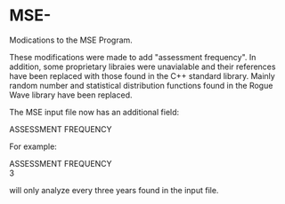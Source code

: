 # MSE-
Modications to the MSE Program. 

These modifications were made to add "assessment frequency". In addition, some proprietary libraies were unavialable and their references have been replaced with those found in the C++ standard library. Mainly random number and statistical distribution functions found in the Rogue Wave library have been replaced.

The MSE input file now has an additional field:

ASSESSMENT FREQUENCY

For example:

ASSESSMENT FREQUENCY<br>
3

will only analyze every three years found in the input file.

